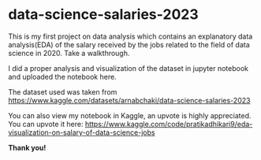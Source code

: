 # data-science-salaries-2023
This is my first project on data analysis which contains an explanatory data analysis(EDA) of the salary received by the jobs related to the field of data science in 2020. Take a walkthrough.

I did a proper analysis and visualization of the dataset in jupyter notebook and uploaded the notebook here.

The dataset used was taken from 
https://www.kaggle.com/datasets/arnabchaki/data-science-salaries-2023

You can also view my notebook in Kaggle, an upvote is highly appreciated. You can upvote it here:
https://www.kaggle.com/code/pratikadhikari9/eda-visualization-on-salary-of-data-science-jobs

**Thank you!**

